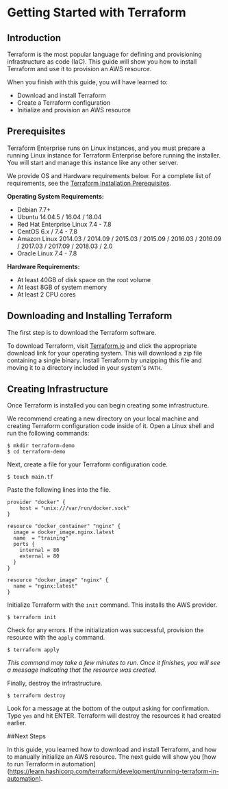 # Getting Started with Terraform

## Introduction

Terraform is the most popular language for defining and provisioning infrastructure as code (IaC). This guide will show you how to install Terraform and use it to provision an AWS resource.

When you finish with this guide, you will have learned to:

- Download and install Terraform
- Create a Terraform configuration
- Initialize and provision an AWS resource

## Prerequisites

Terraform Enterprise runs on Linux instances, and you must prepare a running Linux instance for Terraform Enterprise before running the installer. You will start and manage this instance like any other server.

We provide OS and Hardware requirements below. For a complete list of requirements, see the [Terraform Installation Prerequisites](https://www.terraform.io/docs/enterprise/before-installing/index.html).

**Operating System Requirements:**
- Debian 7.7+
- Ubuntu 14.04.5 / 16.04 / 18.04
- Red Hat Enterprise Linux 7.4 - 7.8
- CentOS 6.x / 7.4 - 7.8
- Amazon Linux 2014.03 / 2014.09 / 2015.03 / 2015.09 / 2016.03 / 2016.09 / 2017.03 / 2017.09 / 2018.03 / 2.0
- Oracle Linux 7.4 - 7.8

**Hardware Requirements:**
- At least 40GB of disk space on the root volume
- At least 8GB of system memory
- At least 2 CPU cores

## Downloading and Installing Terraform

The first step is to download the Terraform software.

To download Terraform, visit [Terraform.io](https://www.terraform.io/downloads.html) and click the appropriate download link for your operating system. This will download a zip file containing a single binary. Install Terraform by unzipping this file and moving it to a directory included in your system's `PATH`.

## Creating Infrastructure

Once Terraform is installed you can begin creating some infrastructure.

We recommend creating a new directory on your local machine and creating Terraform configuration code inside of it. Open a Linux shell and run the following commands:

```shell
$ mkdir terraform-demo
$ cd terraform-demo
```

Next, create a file for your Terraform configuration code.

```shell
$ touch main.tf
```

Paste the following lines into the file.

```hcl
provider "docker" {
    host = "unix:///var/run/docker.sock"
}

resource "docker_container" "nginx" {
  image = docker_image.nginx.latest
  name  = "training"
  ports {
    internal = 80
    external = 80
  }
}

resource "docker_image" "nginx" {
  name = "nginx:latest"
}
```

Initialize Terraform with the `init` command. This installs the AWS provider. 

```shell
$ terraform init
```

Check for any errors. If the initialization was successful, provision the resource with the `apply` command.

```shell
$ terraform apply
```
*This command may take a few minutes to run. Once it finishes, you will see a message indicating that the resource was created.*

Finally, destroy the infrastructure.

```shell
$ terraform destroy
```

Look for a message at the bottom of the output asking for confirmation. Type `yes` and hit ENTER. Terraform will destroy the resources it had created earlier.

##Next Steps

In this guide, you learned how to download and install Terraform, and how to manually initialize an AWS resource. The next guide will show you [how to run Terraform in automation] (https://learn.hashicorp.com/terraform/development/running-terraform-in-automation).
